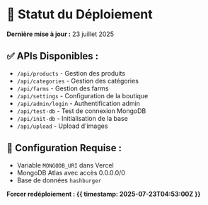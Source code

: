 # 🚀 Statut du Déploiement

**Dernière mise à jour :** 23 juillet 2025

## ✅ APIs Disponibles :
- `/api/products` - Gestion des produits
- `/api/categories` - Gestion des catégories  
- `/api/farms` - Gestion des farms
- `/api/settings` - Configuration de la boutique
- `/api/admin/login` - Authentification admin
- `/api/test-db` - Test de connexion MongoDB
- `/api/init-db` - Initialisation de la base
- `/api/upload` - Upload d'images

## 🔧 Configuration Requise :
- Variable `MONGODB_URI` dans Vercel
- MongoDB Atlas avec accès 0.0.0.0/0
- Base de données `hashburger`

**Forcer redéploiement : {{ timestamp: 2025-07-23T04:53:00Z }}**